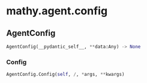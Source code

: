 # mathy.agent.config

## AgentConfig
```python
AgentConfig(__pydantic_self__, **data:Any) -> None
```

### Config
```python
AgentConfig.Config(self, /, *args, **kwargs)
```


